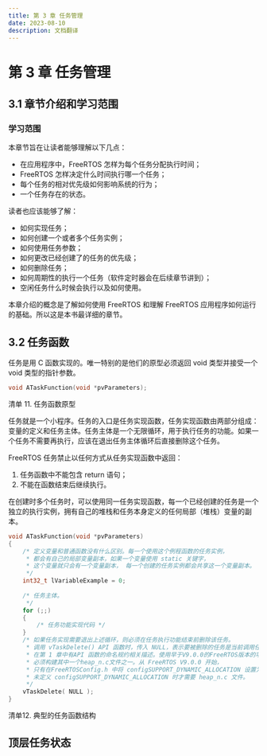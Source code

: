```yaml
---
title: 第 3 章 任务管理
date: 2023-08-10
description: 文档翻译
---
```

# 第 3 章 任务管理

## 3.1 章节介绍和学习范围

### 学习范围

本章节旨在让读者能够理解以下几点：

* 在应用程序中，FreeRTOS 怎样为每个任务分配执行时间；
* FreeRTOS 怎样决定什么时间执行哪一个任务；
* 每个任务的相对优先级如何影响系统的行为；
* 一个任务存在的状态。

读者也应该能够了解：

* 如何实现任务；
* 如何创建一个或者多个任务实例；
* 如何使用任务参数；
* 如何更改已经创建了的任务的优先级；
* 如何删除任务；
* 如何周期性的执行一个任务（软件定时器会在后续章节讲到）；
* 空闲任务什么时候会执行以及如何使用。

本章介绍的概念是了解如何使用 FreeRTOS 和理解 FreeRTOS 应用程序如何运行的基础。所以这是本书最详细的章节。

## 3.2 任务函数

任务是用 C 函数实现的。唯一特别的是他们的原型必须返回 void 类型并接受一个 void 类型的指针参数。

```c
void ATaskFunction(void *pvParameters);
```

<div list>清单 11. 任务函数原型</div>

任务就是一个小程序。任务的入口是任务实现函数，任务实现函数由两部分组成：变量的定义和任务主体。任务主体是一个无限循环，用于执行任务的功能。如果一个任务不需要再执行，应该在退出任务主体循环后直接删除这个任务。

FreeRTOS 任务禁止以任何方式从任务实现函数中返回：

1. 任务函数中不能包含 return 语句；
2. 不能在函数结束后继续执行。

在创建时多个任务时，可以使用同一任务实现函数，每一个已经创建的任务是一个独立的执行实例，拥有自己的堆栈和任务本身定义的任何局部（堆栈）变量的副本。

```c
void ATaskFunction(void *pvParameters)
{
    /* 定义变量和普通函数没有什么区别。每一个使用这个例程函数的任务实例，
     * 都会有自己的局部变量副本，如果一个变量使用 static 关键字，
     * 这个变量就只会有一个变量副本， 每一个创建的任务实例都会共享这一个变量副本。
     */
    int32_t lVariableExample = 0;
    
    /* 任务主体。
     */
    for (;;)
    {
        /* 任务功能实现代码 */
    }
    /* 如果任务实现需要退出上述循环，则必须在任务执行功能结束前删除该任务。
     * 调用 vTaskDelete() API 函数时，传入 NULL，表示要被删除的任务是当前调用任务。
     * 在第 1 章中有API 函数的命名规约相关描述。使用早于V9.0.0的FreeRTOS版本的项目
     * 必须构建其中一个heap_n.c文件之一。从 FreeRTOS V9.0.0 开始，
     * 只有在FreeRTOSConfig.h 中将 configSUPPORT_DYNAMIC_ALLOCATION 设置为 1 或者
     * 未定义 configSUPPORT_DYNAMIC_ALLOCATION 时才需要 heap_n.c 文件。
     */
    vTaskDelete( NULL );
}
```

<div list>清单12. 典型的任务函数结构</div>

## 顶层任务状态
